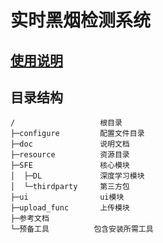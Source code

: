 # 实时黑烟检测系统

## [使用说明](USAGE.MD)


## 目录结构

```
/                   根目录
├─configure         配置文件目录
├─doc               说明文档 
├─resource          资源目录
├─SFE               核心模块
│  ├─DL             深度学习模块
│  └─thirdparty     第三方包
├─ui                ui模块
├─upload_func       上传模块
├─参考文档      
└─预备工具          包含安装所需工具
```